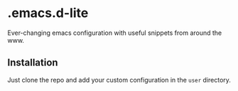 .emacs.d-lite
=============

Ever-changing emacs configuration with useful snippets from around the www.

## Installation

Just clone the repo and add your custom configuration in the `user` directory.
